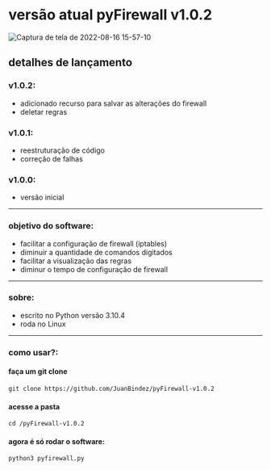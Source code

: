 # versão atual pyFirewall v1.0.2


![Captura de tela de 2022-08-16 15-57-10](https://user-images.githubusercontent.com/79322362/184959308-276f4ad6-505b-401f-8aae-a69ffeac1786.png)

##                           detalhes de lançamento

### v1.0.2:

- adicionado recurso para salvar as alterações do firewall
- deletar regras

### v1.0.1:

- reestruturação de código 
- correção de falhas

### v1.0.0:

- versão inicial 
----------
### objetivo do software:

- facilitar a configuração de firewall (iptables)
- diminuir a quantidade de comandos digitados
- facilitar a visualização das regras
- diminur o tempo de configuração de firewall
----------
### sobre:

- escrito no Python versão 3.10.4
- roda no Linux
----------
### como usar?:

#### faça um git clone

    git clone https://github.com/JuanBindez/pyFirewall-v1.0.2
    
#### acesse a pasta

    cd /pyFirewall-v1.0.2
#### agora é só rodar o software:

    python3 pyfirewall.py
